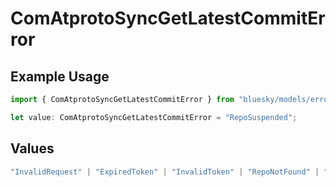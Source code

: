 # ComAtprotoSyncGetLatestCommitError

## Example Usage

```typescript
import { ComAtprotoSyncGetLatestCommitError } from "bluesky/models/errors";

let value: ComAtprotoSyncGetLatestCommitError = "RepoSuspended";
```

## Values

```typescript
"InvalidRequest" | "ExpiredToken" | "InvalidToken" | "RepoNotFound" | "RepoTakendown" | "RepoSuspended" | "RepoDeactivated"
```